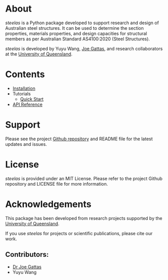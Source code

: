 # About

*steelas* is a Python package developed to support research and design of Australian steel structures. It can be used to determine the section properties, materials properties, and design capacities for structural members as per Australian Standard AS4100:2020 (Steel Structures). 

*steelas* is developed by Yuyu Wang, [Joe Gattas](https://researchers.uq.edu.au/researcher/9443),  and research collaborators at the [University of Queensland](https://civil.uq.edu.au/).

# Contents
- [Installation](install.md)
- Tutorials
    - [Quick Start](tutorial-1.md)
- [API Reference](reference.md)


# Support
Please see the project [Github repository](https://github.com/Folded-Structures-Lab/steel-as) and README file for the latest updates and issues. 

# License
*steelas* is provided under an MIT License. Please refer to the project Github repository and LICENSE file for more information. 


# Acknowledgements
This package has been developed from research projects supported by the [University of Queensland](https://civil.uq.edu.au/).

If you use *steelas* for projects or scientific publications, please cite our work.

## Contributors: 

- [Dr Joe Gattas](https://researchers.uq.edu.au/researcher/9443)
- Yuyu Wang